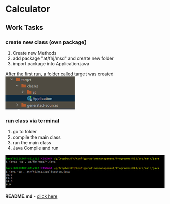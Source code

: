 # Calculator

## Work Tasks

### create new class (own package) 
1. Create new Methods
2. add package "at/fhj/msd" and create new folder
3. import package into Application.java

 After the first run, a folder called target was created      
  ![img.png](target/img/img.png)

### run class via terminal

1. go to folder
2. compile the main class
3. run the main class
4. Java Compile and run      

  ![img_1.png](target/img/img_1.png)


**README.md** - [click here](./README.md)